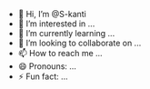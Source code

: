 - 👋 Hi, I’m @S-kanti
- 👀 I’m interested in ...
- 🌱 I’m currently learning ...
- 💞️ I’m looking to collaborate on ...
- 📫 How to reach me ...
- 😄 Pronouns: ...
- ⚡ Fun fact: ...

<!---
S-kanti/S-kanti is a ✨ special ✨ repository because its `README.md` (this file) appears on your GitHub profile.
You can click the Preview link to take a look at your changes.
--->
